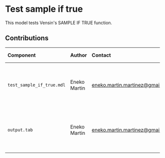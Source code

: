 Test sample if true
===================

This model tests Vensin's SAMPLE IF TRUE function.


Contributions
-------------

| Component                 | Author       | Contact                         | Date     | Software Version                                     |
|:------------------------- |:------------ |:------------------------------- |:-------- |:---------------------------------------------------- |
| `test_sample_if_true.mdl` | Eneko Martin | eneko.martin.martinez@gmail.com | 12/03/20 | Vensim DSS for Windows 7.3.4 single precision (x32)  |
| `output.tab `             | Eneko Martin | eneko.martin.martinez@gmail.com | 12/03/20 | Vensim DSS for Windows 7.3.4 single precision (x32)  |
